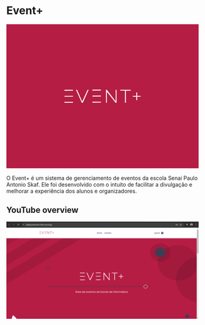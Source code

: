 # Event+ 

<img src='https://github.com/gabrielvictor0/imagens_readme/blob/main/event-plus.png' />

<p> O Event+ é um sistema de gerenciamento de eventos da escola Senai Paulo Antonio Skaf. Ele foi desenvolvido com o intuito de facilitar a divulgação e melhorar a experiência dos alunos e organizadores. </p>

## YouTube overview
[![IMAGE ALT TEXT HERE](https://github.com/gabrielvictor0/imagens_readme/blob/main/home-vercel.png)](https://www.youtube.com/watch?v=hbL7MfSoU6CsRQ80)

